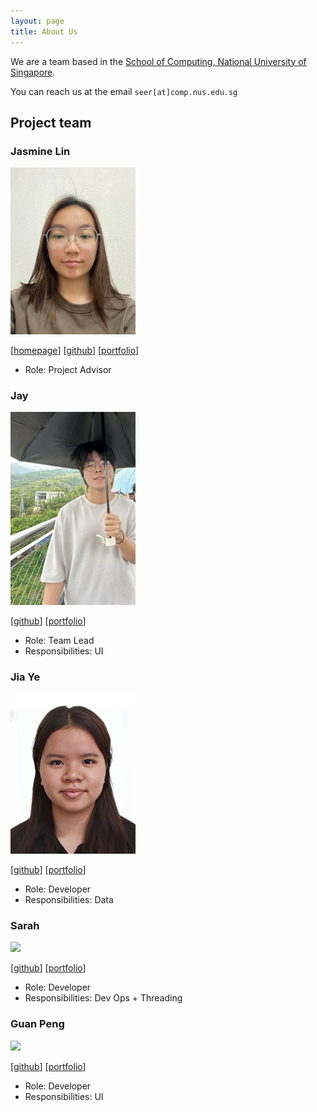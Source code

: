 ```yaml
---
layout: page
title: About Us
---
```


We are a team based in the [School of Computing, National University of Singapore](https://www.comp.nus.edu.sg).

You can reach us at the email `seer[at]comp.nus.edu.sg`

## Project team

### Jasmine Lin

<img src="images/jasmiinee.png" width="200px">

[[homepage](http://www.comp.nus.edu.sg/~damithch)]
[[github](https://github.com/jasmiinee)]
[[portfolio](team/johndoe.md)]

* Role: Project Advisor

### Jay

<img src="images/jumpyjay.png" width="200px">

[[github](http://github.com/johndoe)]
[[portfolio](team/johndoe.md)]

* Role: Team Lead
* Responsibilities: UI

### Jia Ye

<img src="images/jiayr99.png" width="200px">

[[github](http://github.com/johndoe)] [[portfolio](team/johndoe.md)]

* Role: Developer
* Responsibilities: Data

### Sarah

<img src="images/sarahteonin.png" width="200px">

[[github](http://github.com/johndoe)]
[[portfolio](team/johndoe.md)]

* Role: Developer
* Responsibilities: Dev Ops + Threading

### Guan Peng

<img src="images/guanpengr.png" width="200px">

[[github](http://github.com/johndoe)]
[[portfolio](team/johndoe.md)]

* Role: Developer
* Responsibilities: UI
